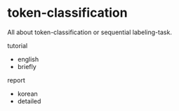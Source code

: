 # token-classification
All about token-classification or sequential labeling-task.

tutorial
- english
- briefly

report
- korean
- detailed